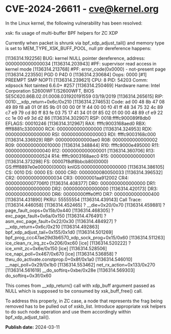 # CVE-2024-26611 - cve@kernel.org

In the Linux kernel, the following vulnerability has been resolved:

xsk: fix usage of multi-buffer BPF helpers for ZC XDP

Currently when packet is shrunk via bpf_xdp_adjust_tail() and memory
type is set to MEM_TYPE_XSK_BUFF_POOL, null ptr dereference happens:

[1136314.192256] BUG: kernel NULL pointer dereference, address:
0000000000000034
[1136314.203943] #PF: supervisor read access in kernel mode
[1136314.213768] #PF: error_code(0x0000) - not-present page
[1136314.223550] PGD 0 P4D 0
[1136314.230684] Oops: 0000 [#1] PREEMPT SMP NOPTI
[1136314.239621] CPU: 8 PID: 54203 Comm: xdpsock Not tainted 6.6.0+ #257
[1136314.250469] Hardware name: Intel Corporation S2600WFT/S2600WFT,
BIOS SE5C620.86B.02.01.0008.031920191559 03/19/2019
[1136314.265615] RIP: 0010:__xdp_return+0x6c/0x210
[1136314.274653] Code: ad 00 48 8b 47 08 49 89 f8 a8 01 0f 85 9b 01 00 00 0f 1f 44 00 00 f0 41 ff 48 34 75 32 4c 89 c7 e9 79 cd 80 ff 83 fe 03 75 17 <f6> 41 34 01 0f 85 02 01 00 00 48 89 cf e9 22 cc 1e 00 e9 3d d2 86
[1136314.302907] RSP: 0018:ffffc900089f8db0 EFLAGS: 00010246
[1136314.312967] RAX: ffffc9003168aed0 RBX: ffff8881c3300000 RCX:
0000000000000000
[1136314.324953] RDX: 0000000000000000 RSI: 0000000000000003 RDI:
ffffc9003168c000
[1136314.336929] RBP: 0000000000000ae0 R08: 0000000000000002 R09:
0000000000010000
[1136314.348844] R10: ffffc9000e495000 R11: 0000000000000040 R12:
0000000000000001
[1136314.360706] R13: 0000000000000524 R14: ffffc9003168aec0 R15:
0000000000000001
[1136314.373298] FS:  00007f8df8bbcb80(0000) GS:ffff8897e0e00000(0000)
knlGS:0000000000000000
[1136314.386105] CS:  0010 DS: 0000 ES: 0000 CR0: 0000000080050033
[1136314.396532] CR2: 0000000000000034 CR3: 00000001aa912002 CR4:
00000000007706f0
[1136314.408377] DR0: 0000000000000000 DR1: 0000000000000000 DR2:
0000000000000000
[1136314.420173] DR3: 0000000000000000 DR6: 00000000fffe0ff0 DR7:
0000000000000400
[1136314.431890] PKRU: 55555554
[1136314.439143] Call Trace:
[1136314.446058]  <IRQ>
[1136314.452465]  ? __die+0x20/0x70
[1136314.459881]  ? page_fault_oops+0x15b/0x440
[1136314.468305]  ? exc_page_fault+0x6a/0x150
[1136314.476491]  ? asm_exc_page_fault+0x22/0x30
[1136314.484927]  ? __xdp_return+0x6c/0x210
[1136314.492863]  bpf_xdp_adjust_tail+0x155/0x1d0
[1136314.501269]  bpf_prog_ccc47ae29d3b6570_xdp_sock_prog+0x15/0x60
[1136314.511263]  ice_clean_rx_irq_zc+0x206/0xc60 [ice]
[1136314.520222]  ? ice_xmit_zc+0x6e/0x150 [ice]
[1136314.528506]  ice_napi_poll+0x467/0x670 [ice]
[1136314.536858]  ? ttwu_do_activate.constprop.0+0x8f/0x1a0
[1136314.546010]  __napi_poll+0x29/0x1b0
[1136314.553462]  net_rx_action+0x133/0x270
[1136314.561619]  __do_softirq+0xbe/0x28e
[1136314.569303]  do_softirq+0x3f/0x60

This comes from __xdp_return() call with xdp_buff argument passed as
NULL which is supposed to be consumed by xsk_buff_free() call.

To address this properly, in ZC case, a node that represents the frag
being removed has to be pulled out of xskb_list. Introduce
appropriate xsk helpers to do such node operation and use them
accordingly within bpf_xdp_adjust_tail().

**Publish date:** 2024-03-11

